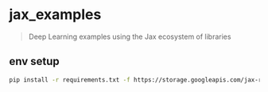 # jax_examples

> Deep Learning examples using the Jax ecosystem of libraries

## env setup

```bash
pip install -r requirements.txt -f https://storage.googleapis.com/jax-releases/jax_cuda_releases.html --extra-index-url https://download.pytorch.org/whl/cpu
```
